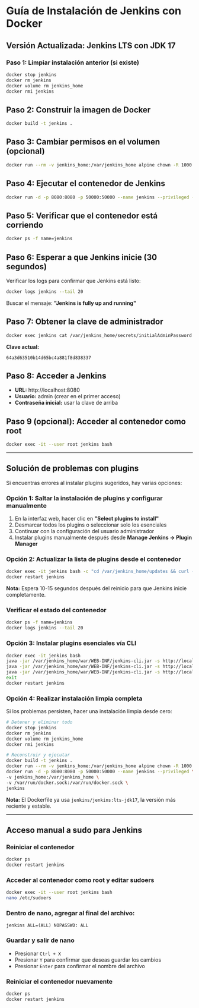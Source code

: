 
# Guía de Instalación de Jenkins con Docker

## Versión Actualizada: Jenkins LTS con JDK 17

### Paso 1: Limpiar instalación anterior (si existe)

```bash
docker stop jenkins
docker rm jenkins
docker volume rm jenkins_home
docker rmi jenkins
```

## Paso 2: Construir la imagen de Docker

```bash
docker build -t jenkins .
```

## Paso 3: Cambiar permisos en el volumen (opcional)

```bash
docker run --rm -v jenkins_home:/var/jenkins_home alpine chown -R 1000:1000 /var/jenkins_home
```

## Paso 4: Ejecutar el contenedor de Jenkins

```bash
docker run -d -p 8080:8080 -p 50000:50000 --name jenkins --privileged -v jenkins_home:/var/jenkins_home -v /var/run/docker.sock:/var/run/docker.sock jenkins
```

## Paso 5: Verificar que el contenedor está corriendo

```bash
docker ps -f name=jenkins
```

## Paso 6: Esperar a que Jenkins inicie (30 segundos)

Verificar los logs para confirmar que Jenkins está listo:

```bash
docker logs jenkins --tail 20
```

Buscar el mensaje: **"Jenkins is fully up and running"**

## Paso 7: Obtener la clave de administrador

```bash
docker exec jenkins cat /var/jenkins_home/secrets/initialAdminPassword
```

**Clave actual:**

```
64a3d63510b14d65bc4a881f8d838337
```

## Paso 8: Acceder a Jenkins

- **URL:** http://localhost:8080
- **Usuario:** admin (crear en el primer acceso)
- **Contraseña inicial:** usar la clave de arriba

## Paso 9 (opcional): Acceder al contenedor como root

```bash
docker exec -it --user root jenkins bash
```

---

## Solución de problemas con plugins

Si encuentras errores al instalar plugins sugeridos, hay varias opciones:

### Opción 1: Saltar la instalación de plugins y configurar manualmente

1. En la interfaz web, hacer clic en **"Select plugins to install"**
2. Desmarcar todos los plugins o seleccionar solo los esenciales
3. Continuar con la configuración del usuario administrador
4. Instalar plugins manualmente después desde **Manage Jenkins → Plugin Manager**

### Opción 2: Actualizar la lista de plugins desde el contenedor

```bash
docker exec -it jenkins bash -c "cd /var/jenkins_home/updates && curl -L https://updates.jenkins.io/update-center.json -o default.json"
docker restart jenkins
```

**Nota:** Espera 10-15 segundos después del reinicio para que Jenkins inicie completamente.

### Verificar el estado del contenedor

```bash
docker ps -f name=jenkins
docker logs jenkins --tail 20
```

### Opción 3: Instalar plugins esenciales vía CLI

```bash
docker exec -it jenkins bash
java -jar /var/jenkins_home/war/WEB-INF/jenkins-cli.jar -s http://localhost:8080/ -auth admin:YOUR_PASSWORD install-plugin git
java -jar /var/jenkins_home/war/WEB-INF/jenkins-cli.jar -s http://localhost:8080/ -auth admin:YOUR_PASSWORD install-plugin workflow-aggregator
java -jar /var/jenkins_home/war/WEB-INF/jenkins-cli.jar -s http://localhost:8080/ -auth admin:YOUR_PASSWORD install-plugin docker-workflow
exit
docker restart jenkins
```

### Opción 4: Realizar instalación limpia completa

Si los problemas persisten, hacer una instalación limpia desde cero:

```bash
# Detener y eliminar todo
docker stop jenkins
docker rm jenkins
docker volume rm jenkins_home
docker rmi jenkins

# Reconstruir y ejecutar
docker build -t jenkins .
docker run --rm -v jenkins_home:/var/jenkins_home alpine chown -R 1000:1000 /var/jenkins_home
docker run -d -p 8080:8080 -p 50000:50000 --name jenkins --privileged \
-v jenkins_home:/var/jenkins_home \
-v /var/run/docker.sock:/var/run/docker.sock \
jenkins
```

**Nota:** El Dockerfile ya usa `jenkins/jenkins:lts-jdk17`, la versión más reciente y estable.

---

## Acceso manual a sudo para Jenkins

### Reiniciar el contenedor

```bash
docker ps
docker restart jenkins
```

### Acceder al contenedor como root y editar sudoers

```bash
docker exec -it --user root jenkins bash
nano /etc/sudoers
```

### Dentro de nano, agregar al final del archivo:

```
jenkins ALL=(ALL) NOPASSWD: ALL
```

### Guardar y salir de nano

- Presionar `Ctrl + X`
- Presionar `Y` para confirmar que deseas guardar los cambios
- Presionar `Enter` para confirmar el nombre del archivo

### Reiniciar el contenedor nuevamente

```bash
docker ps
docker restart jenkins
```
